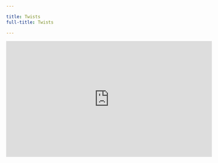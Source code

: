 ```yaml
---

title: Twists
full-title: Twists

---
```


<div class="auto-resizable-iframe"><div>
<iframe width="560" height="315" src="https://www.youtube.com/embed/videoseries?list=PLt7_h2sMj9b-FS3WaHwJ2hbZ7WwdyhDLT" frameborder="0" allowfullscreen></iframe>
</div></div>
